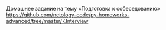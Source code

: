 Домашнее задание на тему «Подготовка к собеседованию» https://github.com/netology-code/py-homeworks-advanced/tree/master/7.Interview